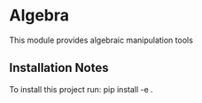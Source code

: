 Algebra
=======

This module provides algebraic manipulation tools


Installation Notes
------------------

To install this project run: pip install -e .
